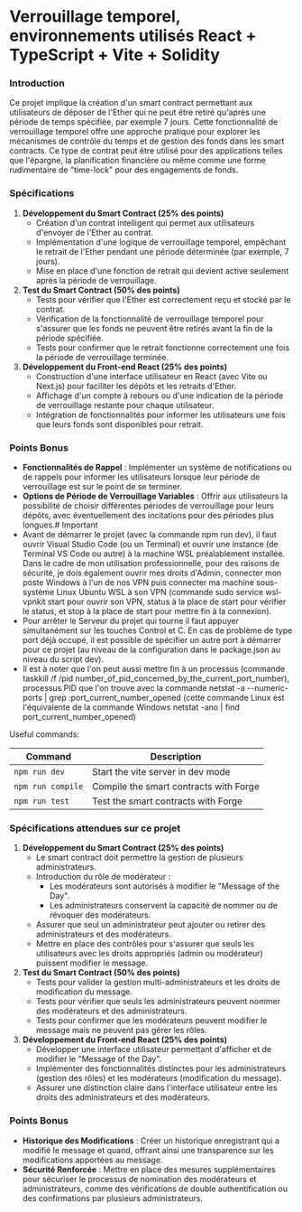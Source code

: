# Verrouillage temporel, environnements utilisés React + TypeScript + Vite + Solidity

### Introduction

Ce projet implique la création d'un smart contract permettant aux utilisateurs de déposer de l'Ether qui ne peut être retiré qu'après une période de temps spécifiée, par exemple 7 jours. Cette fonctionnalité de verrouillage temporel offre une approche pratique pour explorer les mécanismes de contrôle du temps et de gestion des fonds dans les smart contracts. Ce type de contrat peut être utilisé pour des applications telles que l'épargne, la planification financière ou même comme une forme rudimentaire de "time-lock" pour des engagements de fonds.

### Spécifications

1. **Développement du Smart Contract (25% des points)**
    - Création d'un contrat intelligent qui permet aux utilisateurs d'envoyer de l'Ether au contrat.
    - Implémentation d'une logique de verrouillage temporel, empêchant le retrait de l'Ether pendant une période déterminée (par exemple, 7 jours).
    - Mise en place d'une fonction de retrait qui devient active seulement après la période de verrouillage.
2. **Test du Smart Contract (50% des points)**
    - Tests pour vérifier que l'Ether est correctement reçu et stocké par le contrat.
    - Vérification de la fonctionnalité de verrouillage temporel pour s'assurer que les fonds ne peuvent être retirés avant la fin de la période spécifiée.
    - Tests pour confirmer que le retrait fonctionne correctement une fois la période de verrouillage terminée.
3. **Développement du Front-end React (25% des points)**
    - Construction d'une interface utilisateur en React (avec Vite ou Next.js) pour faciliter les dépôts et les retraits d'Ether.
    - Affichage d'un compte à rebours ou d'une indication de la période de verrouillage restante pour chaque utilisateur.
    - Intégration de fonctionnalités pour informer les utilisateurs une fois que leurs fonds sont disponibles pour retrait.

### Points Bonus

- **Fonctionnalités de Rappel** : Implémenter un système de notifications ou de rappels pour informer les utilisateurs lorsque leur période de verrouillage est sur le point de se terminer.
- **Options de Période de Verrouillage Variables** : Offrir aux utilisateurs la possibilité de choisir différentes périodes de verrouillage pour leurs dépôts, avec éventuellement des incitations pour des périodes plus longues.# Important
- Avant de démarrer le projet (avec la commande npm run dev), il faut ouvrir Visual Studio Code (ou un Terminal) et ouvrir une instance (de Terminal VS Code ou autre) à la machine WSL préalablement installée. Dans le cadre de mon utilisation professionnelle, pour des raisons de sécurité, je dois également ouvrir mes droits d'Admin, connecter mon poste Windows à l'un de nos VPN puis connecter ma machine sous-système Linux Ubuntu WSL à son VPN (commande sudo service wsl-vpnkit start pour ouvrir son VPN, status à la place de start pour vérifier le status, et stop à la place de start pour mettre fin à la connexion). 
- Pour arrêter le Serveur du projet qui tourne il faut appuyer simultanément sur les touches Control et C.
En cas de problème de type port déjà occupé, il est possible de spécifier un autre port à démarrer pour ce projet (au niveau de la configuration dans le package.json au niveau du script dev).
- Il est à noter que l'on peut aussi mettre fin à un processus (commande taskkill /f /pid number_of_pid_concerned_by_the_current_port_number), processus PID que l'on trouve avec la commande netstat -a --numeric-ports | grep :port_current_number_opened (cette commande Linux est l'équivalente de la commande Windows netstat -ano | find port_current_number_opened)

Useful commands:

| Command           | Description                            |
| ----------------- | -------------------------------------- |
| `npm run dev`     | Start the vite server in dev mode      |
| `npm run compile` | Compile the smart contracts with Forge |
| `npm run test`    | Test the smart contracts with Forge    |

### Spécifications attendues sur ce projet

1. **Développement du Smart Contract (25% des points)**
    - Le smart contract doit permettre la gestion de plusieurs administrateurs.
    - Introduction du rôle de modérateur :
        - Les modérateurs sont autorisés à modifier le "Message of the Day".
        - Les administrateurs conservent la capacité de nommer ou de révoquer des modérateurs.
    - Assurer que seul un administrateur peut ajouter ou retirer des administrateurs et des modérateurs.
    - Mettre en place des contrôles pour s'assurer que seuls les utilisateurs avec les droits appropriés (admin ou modérateur) puissent modifier le message.
2. **Test du Smart Contract (50% des points)**
    - Tests pour valider la gestion multi-administrateurs et les droits de modification du message.
    - Tests pour vérifier que seuls les administrateurs peuvent nommer des modérateurs et des administrateurs.
    - Tests pour confirmer que les modérateurs peuvent modifier le message mais ne peuvent pas gérer les rôles.
3. **Développement du Front-end React (25% des points)**
    - Développer une interface utilisateur permettant d'afficher et de modifier le "Message of the Day".
    - Implémenter des fonctionnalités distinctes pour les administrateurs (gestion des rôles) et les modérateurs (modification du message).
    - Assurer une distinction claire dans l'interface utilisateur entre les droits des administrateurs et des modérateurs.

### Points Bonus

- **Historique des Modifications** : Créer un historique enregistrant qui a modifié le message et quand, offrant ainsi une transparence sur les modifications apportées au message.
- **Sécurité Renforcée** : Mettre en place des mesures supplémentaires pour sécuriser le processus de nomination des modérateurs et administrateurs, comme des vérifications de double authentification ou des confirmations par plusieurs administrateurs.

